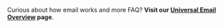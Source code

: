 Curious about how email works and more FAQ? **Visit our [Universal Email Overview](/emails/universal-email/) page**.
